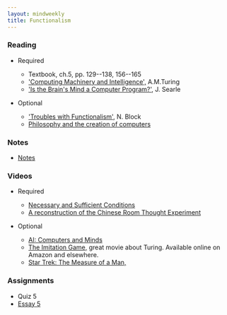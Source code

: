 ```yaml
---
layout: mindweekly
title: Functionalism
---
```


### Reading
+ Required
  + Textbook, ch.5, pp. 129--138, 156--165
  + ['Computing Machinery and Intelligence',](turing.pdf) A.M.Turing
  + ['Is the Brain's Mind a Computer Program?'](SearleBrain.pdf), J. Searle

+ Optional
  + ['Troubles with Functionalism',](Block.pdf) N. Block 
  + [Philosophy and the creation of computers](https://www.theatlantic.com/technology/archive/2017/03/aristotle-computer/518697/) 

### Notes
+ [Notes](notes)

### Videos
+ Required
  + [Necessary and Sufficient Conditions](https://www.youtube.com/watch?v=5LqNm9d2__I)
  + [A reconstruction of the Chinese Room Thought Experiment](https://www.youtube.com/watch?v=D0MD4sRHj1M)
 
+ Optional
  + [AI: Computers and Minds](https://www.youtube.com/watch?v=7fLNVP5yKt0)
  + [The Imitation Game,](https://www.youtube.com/watch?v=5LqNm9d2__I) great movie about Turing. Available online on Amazon and elsewhere.
  + [Star Trek: The Measure of a Man,](https://www.youtube.com/watch?v=5LqNm9d2__I) 


### Assignments
+ Quiz 5
+ [Essay 5](essay)
